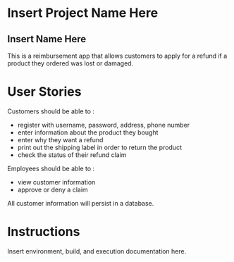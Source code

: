 # Insert Project Name Here
## Insert Name Here
This is a reimbursement app that allows customers to apply for a refund if a product they ordered was lost or damaged. 

# User Stories
Customers should be able to :
- register with username, password, address, phone number
- enter information about the product they bought
- enter why they want a refund
- print out the shipping label in order to return the product
- check the status of their refund claim

Employees should be able to : 
- view customer information
- approve or deny a claim

All customer information will persist in a database. 

# Instructions
Insert environment, build, and execution documentation here.